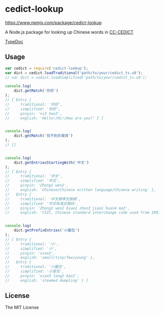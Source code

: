 # cedict-lookup
https://www.npmjs.com/package/cedict-lookup

A Node.js package for looking up Chinese words in [CC-CEDICT](http://www.mdbg.net/chindict/chindict.php?page=cc-cedict)

[TypeDoc](http://takumif.github.io/cedict-lookup/docs)

## Usage
```javascript
var cedict = require('cedict-lookup');
var dict = cedict.loadTraditional('path/to/your/cedict_ts.u8');
// var dict = cedict.loadSimplified('path/to/your/cedict_ts.u8');

console.log(
    dict.getMatch('你好')
);
// [ Entry {
//     traditional: '你好',
//     simplified: '你好',
//     pinyin: 'ni3 hao3',
//     english: 'Hello!/Hi!/How are you?' } ]


console.log(
    dict.getMatch('找不到的東西')
);
// []


console.log(
    dict.getEntriesStartingWith('中文')
);
// [ Entry {
//     traditional: '中文',
//     simplified: '中文',
//     pinyin: 'Zhong1 wen2',
//     english: 'Chinese/Chinese written language/Chinese writing' },
//   Entry {
//     traditional: '中文標準交換碼',
//     simplified: '中文标准交换码',
//     pinyin: 'Zhong1 wen2 biao1 zhun3 jiao1 huan4 ma3',
//     english: 'CSIC, Chinese standard interchange code used from 1992' } ]


console.log(
    dict.getPrefixEntries('小籠包')
);
// [ Entry {
//     traditional: '小',
//     simplified: '小',
//     pinyin: 'xiao3',
//     english: 'small/tiny/few/young' },
//   Entry {
//     traditional: '小籠包',
//     simplified: '小笼包',
//     pinyin: 'xiao3 long2 bao1',
//     english: 'steamed dumpling' } ]
```

## License
The MIT License